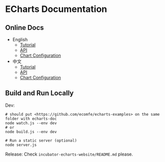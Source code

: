 # ECharts Documentation

## Online Docs

+ English
    + [Tutorial](https://echarts.apache.org/en/tutorial.html)
    + [API](https://echarts.apache.org/en/api.html)
    + [Chart Configuration](https://echarts.apache.org/en/option.html)
+ 中文
    + [Tutorial](https://echarts.apache.org/zh/tutorial.html)
    + [API](https://echarts.apache.org/zh/api.html)
    + [Chart Configuration](https://echarts.apache.org/zh/option.html)

## Build and Run Locally

Dev:
```shell
# should put <https://github.com/ecomfe/echarts-examples> on the same folder with echarts-doc
node watch.js --env dev
# or
node build.js --env dev

# Run a static server (optional)
node server.js
```

Release:
Check `incubator-echarts-website/README.md` please.
